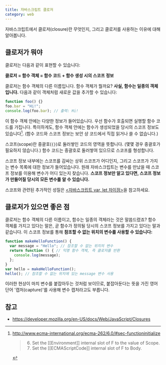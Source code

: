 ```yaml
---
title: 자바스크립트 클로저
category: web
---
```


자바스크립트에서 클로저(closure)란 무엇인지, 그리고 클로저를 사용하는 이유에 대해 알아봅니다.

## 클로저가 뭐야

클로저는 다음과 같이 표현할 수 있습니다:

**클로저 = 함수 객체 = 함수 코드 + 함수 생성 시의 스코프 정보**

클로저는 함수 객체의 다른 이름입니다. 함수 객체가 뭘까요? **사실, 함수는 일종의 객체입니다.** 다음과 같이 객체처럼 새로운 값을 추가할 수 있습니다:

```js
function foo() {}
foo.bar = "Hi!";
console.log(foo.bar); // 출력: Hi!
```

이 함수 객체 안에는 다양한 정보가 들어있습니다. 우선 함수가 호출되면 실행할 함수 코드를 가집니다. 특이하게도, 함수 객체 안에는 함수가 생성되었을 당시의 스코프 정보도 있습니다[^functioninitialize]. (함수 코드와 스코프 정보는 보안 상 코드에서 직접 읽거나 쓸 수 없습니다.)

[^functioninitialize]:
    <http://www.ecma-international.org/ecma-262/6.0/#sec-functioninitialize>
    
    > 6. Set the [[Environment]] internal slot of F to the value of Scope.
    > 8. Set the [[ECMAScriptCode]] internal slot of F to Body.

스코프(scope)란 중괄호(`{}`)로 둘러쌓인 코드의 영역을 뜻합니다. (몇몇 경우 중괄호가 필요하지 않습니다.) 함수 코드는 중괄호로 둘러쌓여 있으므로 스코프를 형성합니다.

스코프 정보 내부에는 스코프를 감싸는 상위 스코프가 어디인지, 그리고 스코프가 가지는 변수 목록에 대한 정보가 들어있습니다. 원래 자바스크립트는 변수를 만났을 때 스코프 정보를 이용해 변수가 어디 있는지 찾습니다. **스코프 정보만 알고 있다면, 스코프 정보가 만들어질 당시의 모든 변수를 알 수 있습니다.**

스코프와 관련된 추가적인 성질은 [<자바스크립트 var, let 차이점>](2019-07-22-difference-var-let.md)을 참고하세요.

## 클로저가 있으면 좋은 점

클로저는 함수 객체의 다른 이름이고, 함수는 일종의 객체라는 것은 말씀드렸죠? 함수 객체를 가지고 있다는 말은, 곧 함수가 정의될 당시의 스코프 정보를 가지고 있다는 말과 같습니다. 이 스코프 정보를 통해 **참조할 수 없는 위치의 변수를 사용할 수 있습니다:**

```js
function makeHelloFunction() {
  var message = "Hello"; // 참조할 수 없는 위치의 변수
  return function () { // 익명 함수 객체, 즉 클로저를 반환
    console.log(message);
  };
}
var hello = makeHelloFunction();
hello(); // 참조할 수 없는 위치에 있는 message 변수 사용
```

이러한 현상이 마치 변수를 붙잡아두는 것처럼 보이므로, 붙잡아둔다는 뜻을 가진 영어 단어 '캡처(capture)'를 사용해 변수 캡처라고도 부릅니다.

## 참고

- <https://developer.mozilla.org/en-US/docs/Web/JavaScript/Closures>
